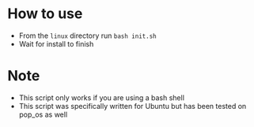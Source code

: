 # How to use
- From the `linux` directory run `bash init.sh`
- Wait for install to finish

# Note
- This script only works if you are using a bash shell
- This script was specifically written for Ubuntu but has been tested on pop_os as well